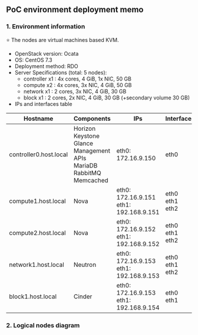 ## PoC environment deployment memo
### 1. Environment information
:star: The nodes are virtual machines based KVM.
* OpenStack version: Ocata
* OS: CentOS 7.3
* Deployment method: RDO
* Server Specifications (total: 5 nodes):
  - controller x1 : 4x cores, 4 GiB, 1x NIC, 50 GB
  - compute x2    : 4x cores, 3x NIC, 4 GiB, 50 GB
  - network x1    : 2 cores, 3x NIC, 4 GiB, 30 GB
  - block x1      : 2 cores, 2x NIC, 4 GiB, 30 GB (+secondary volume 30 GB)
* IPs and interfaces table

Hostname|Components|IPs|Interfaces
--------|----|--|---------
controller0.host.local|Horizon<br/>Keystone<br/>Glance<br/>Management APIs<br/>MariaDB<br/>RabbitMQ<br/>Memcached|eth0: 172.16.9.150|eth0
compute1.host.local|Nova|eth0: 172.16.9.151<br/>eth1: 192.168.9.151|eth0<br/>eth1<br/>eth2<br/>
compute2.host.local|Nova|eth0: 172.16.9.152<br/>eth1: 192.168.9.152|eth0<br/>eth1<br/>eth2<br/>
network1.host.local|Neutron|eth0: 172.16.9.153<br/>eth1: 192.168.9.153|eth0<br/>eth1<br/>eth2<br/>
block1.host.local|Cinder|eth0: 172.16.9.153<br/>eth1: 192.168.9.154|eth0<br/>eth1
 
### 2. Logical nodes diagram
